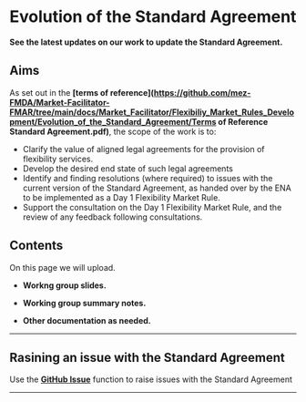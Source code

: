 # Evolution of the Standard Agreement

**See the latest updates on our work to update the Standard Agreement.**

## Aims

As set out in the **[terms of reference](https://github.com/mez-FMDA/Market-Facilitator-FMAR/tree/main/docs/Market_Facilitator/Flexibiliy_Market_Rules_Development/Evolution_of_the_Standard_Agreement/Terms of Reference Standard Agreement.pdf)**, the scope of the work is to: 
*	Clarify the value of aligned legal agreements for the provision of flexibility services. 
*	Develop the desired end state of such legal agreements
*	Identify and finding resolutions (where required) to issues with the current version of the Standard Agreement, as handed over by the ENA to be implemented as a Day 1 Flexibility Market Rule. 
*	Support the consultation on the Day 1 Flexibility Market Rule, and the review of any feedback following consultations. 


## Contents

On this page we will upload. 

*   **Workng group slides.**

*   **Working group summary notes.** 

*   **Other documentation as needed.** 

---

## Rasining an issue with the Standard Agreement

Use the **[GitHub Issue](https://github.com/mez-FMDA/MF.github.io/issues)** function to raise issues with the Standard Agreement

---


